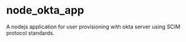 # node_okta_app
A nodejs application for user provisioning with okta server using SCIM protocol standards.

